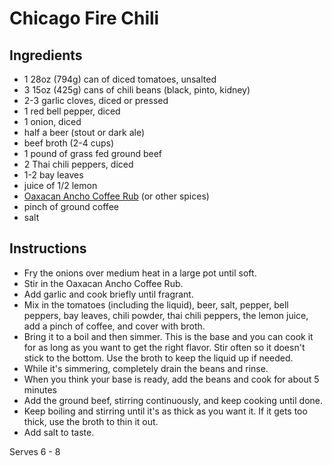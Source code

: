 Chicago Fire Chili
==================

Ingredients
-----------
- 1 28oz (794g) can of diced tomatoes, unsalted
- 3 15oz (425g) cans of chili beans (black, pinto, kidney)
- 2-3 garlic cloves, diced or pressed
- 1 red bell pepper, diced
- 1 onion, diced
- half a beer (stout or dark ale)
- beef broth (2-4 cups)
- 1 pound of grass fed ground beef
- 2 Thai chili peppers, diced
- 1-2 bay leaves
- juice of 1/2 lemon
- [Oaxacan Ancho Coffee Rub](http://www.thespicehouse.com/spices/sunny-oaxaca-salt-free-ancho-coffee-rub) (or other spices)
- pinch of ground coffee
- salt

Instructions
------------
- Fry the onions over medium heat in a large pot until soft.
- Stir in the Oaxacan Ancho Coffee Rub.
- Add garlic and cook briefly until fragrant.
- Mix in the tomatoes (including the liquid), beer, salt, pepper, bell peppers,
  bay leaves, chili powder, thai chili peppers, the lemon juice, add a pinch of coffee,
  and cover with broth.
- Bring it to a boil and then simmer. This is the base and you can cook it for
  as long as you want to get the right flavor. Stir often
  so it doesn't stick to the bottom. Use the broth to keep the liquid up if
  needed.
- While it's simmering, completely drain the beans and rinse.
- When you think your base is ready, add the beans and cook for about 5 minutes
- Add the ground beef, stirring continuously, and keep cooking until done.
- Keep boiling and stirring until it's as thick as you want it. If it gets too
  thick, use the broth to thin it out.
- Add salt to taste.

Serves 6 - 8

